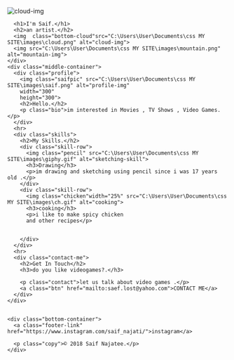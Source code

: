 <!DOCTYPE html>
<html lang="en" dir="ltr">
  <head>
    <meta charset="utf-8">
    <title>SAIF</title>
    <link rel="stylesheet" href="C:\Users\User\Documents\css MY SITE\css\styles.css">
    <link rel="icon" href="favicon.ico">
    <link rel="preconnect" href="https://fonts.googleapis.com">
<link rel="preconnect" href="https://fonts.gstatic.com" crossorigin>
<link href="https://fonts.googleapis.com/css2?family=Abril+Fatface&family=Dancing+Script&family=Josefin+Sans:wght@300&display=swap" rel="stylesheet">
  </head>
  <body>
    <div class="top-container">
      <img class="top-cloud" src="C:\Users\User\Documents\css MY SITE\images\cloud.png" alt="cloud-img">

      <h1>I'm Saif.</h1>
      <h2>an artist.</h2>
      <img  class="bottom-cloud"src="C:\Users\User\Documents\css MY SITE\images\cloud.png" alt="cloud-img">
      <img src="C:\Users\User\Documents\css MY SITE\images\mountain.png" alt="mountain-img">
    </div>
    <div class="middle-container">
      <div class="profile">
        <img class="saifpic" src="C:\Users\User\Documents\css MY SITE\images\saif.png" alt="profile-img"
        width="300"
        height="300">
        <h2>Hello.</h2>
        <p class="bio">im interested in Movies , TV Shows , Video Games.</p>
      </div>
      <hr>
      <div class="skills">
        <h2>My Skills.</h2>
        <div class="skill-row">
          <img class="pencil" src="C:\Users\User\Documents\css MY SITE\images\giphy.gif" alt="sketching-skill">
          <h3>Drawing</h3>
          <p>im drawing and sketching using pencil since i was 17 years old .</p>
        </div>
        <div class="skill-row">
          <img class="chicken"width="25%" src="C:\Users\User\Documents\css MY SITE\images\ch.gif" alt="cooking">
          <h3>cooking</h3>
          <p>i like to make spicy chicken
          and other recipes</p>


        </div>
      </div>
      <hr>
      <div class="contact-me">
        <h2>Get In Touch</h2>
        <h3>do you like videogames?.</h3>

        <p class="contact">let us talk about video games .</p>
        <a class="btn" href="mailto:saef.lost@yahoo.com">CONTACT ME</a>
      </div>
    </div>


    <div class="bottom-container">
      <a class="footer-link" href="https://www.instagram.com/saif_najati/">instagram</a>

      <p class="copy">© 2018 Saif Najatee.</p>
    </div>


</address>


  </body>
</html>
